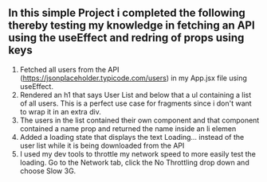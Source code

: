 ## In this simple Project i completed the following thereby testing my knowledge in fetching an API using the useEffect and redring of props using keys

1. Fetched all users from the API (https://jsonplaceholder.typicode.com/users) in my App.jsx file using useEffect.
2. Rendered an h1 that says User List and below that a ul containing a list of all users. This is a perfect use case for fragments since i don't want to wrap it in an extra div.
3. The users in the list contained their own component and that component contained a name prop and returned the name inside an li elemen
4. Added a loading state that displays the text Loading... instead of the user list while it is being downloaded from the API
7. I used my dev tools to throttle my network speed to more easily test the loading. Go to the Network tab, click the No Throttling drop down and choose Slow 3G.

